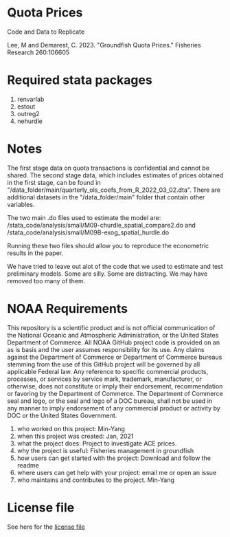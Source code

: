 # Quota Prices 
Code and Data to Replicate 

Lee, M and Demarest, C. 2023. "Groundfish Quota Prices." Fisheries Research 260:106605

# Required stata packages

1. renvarlab
1. estout
1. outreg2
1. nehurdle

# Notes

The first stage data on quota transactions is confidential and cannot be shared. The second stage data, which includes estimates of prices obtained in the first stage, can be found in "/data_folder/main/quarterly_ols_coefs_from_R_2022_03_02.dta".  There are additional datasets in the "/data_folder/main" folder that contain other variables.

The two main .do files used to estimate the model are:
/stata_code/analysis/small/M09-churdle_spatial_compare2.do and 
/stata_code/analysis/small/M09B-exog_spatial_hurdle.do

Running these two files should allow you to reproduce the econometric results in the paper.

We have tried to leave out alot of the code that we used to estimate and test preliminary models. Some are silly. Some are distracting.  We may have removed too many of them.



# NOAA Requirements
This repository is a scientific product and is not official communication of the National Oceanic and Atmospheric Administration, or the United States Department of Commerce. All NOAA GitHub project code is provided on an as is basis and the user assumes responsibility for its use. Any claims against the Department of Commerce or Department of Commerce bureaus stemming from the use of this GitHub project will be governed by all applicable Federal law. Any reference to specific commercial products, processes, or services by service mark, trademark, manufacturer, or otherwise, does not constitute or imply their endorsement, recommendation or favoring by the Department of Commerce. The Department of Commerce seal and logo, or the seal and logo of a DOC bureau, shall not be used in any manner to imply endorsement of any commercial product or activity by DOC or the United States Government.


1. who worked on this project:  Min-Yang
1. when this project was created: Jan, 2021 
1. what the project does: Project to investigate ACE prices. 
1. why the project is useful:  Fisheries management in groundfish
1. how users can get started with the project: Download and follow the readme
1. where users can get help with your project:  email me or open an issue
1. who maintains and contributes to the project. Min-Yang

# License file
See here for the [license file](https://github.com/minyanglee/READ-SSB-Lee-aceprice/blob/main/license.md)
